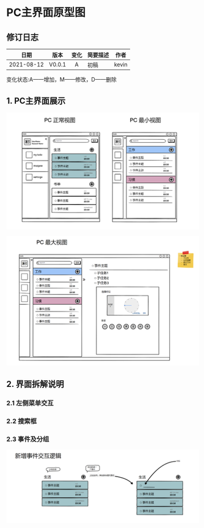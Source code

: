 # PC主界面原型图

## 修订日志

|    日期    |  版本  | 变化 | 简要描述 | 作者  |
| :--------: | :----: | :--: | :------- | ----- |
| 2021-08-12 | V0.0.1 |  A   | 初稿     | kevin |

变化状态:A——增加，M——修改，D——删除

## 1. PC主界面展示

![image-20210812220651140](images/image-20210812220651140.png)

![image-20210812220903117](images/image-20210812220903117.png)

## 2. 界面拆解说明

### 2.1 左侧菜单交互

### 2.2 搜索框

### 2.3 事件及分组

![image-20210812222613148](images/image-20210812222613148.png)
